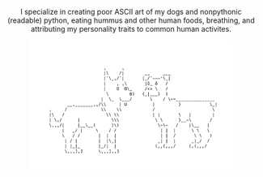 <p align="center">
  I specialize in creating poor ASCII art of my dogs and nonpythonic (readable) python, eating hummus and other human foods, breathing, and attributing my personality traits to common human activites. 
</p>

<p align="center">
  <img width = "400" src="https://github.com/elizabethbarkett/elizabethbarkett/blob/main/hux_keets.png" />
</p>


<!--
**elizabethbarkett/elizabethbarkett** is a ✨ _special_ ✨ repository because its `README.md` (this file) appears on your GitHub profile.

Here are some ideas to get you started:

- 🔭 I’m currently working on ...
- 🌱 I’m currently learning ...
- 👯 I’m looking to collaborate on ...
- 🤔 I’m looking for help with ...
- 💬 Ask me about ...
- 📫 How to reach me: ...
- 😄 Pronouns: ...
- ⚡ Fun fact: ...
-->
